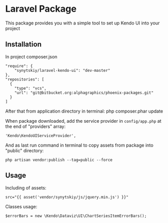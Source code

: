 # Laravel Package

This package provides you with a simple tool to set up Kendo UI into your project

## Installation

In project composer.json

    "require": {
	    "synytskiy/laravel-kendo-ui": "dev-master"
	},
    "repositories": [
	  {
		"type": "vcs",
		"url": "git@bitbucket.org:alphagraphics/phoenix-packages.git"
	  }
	]
    
After that from application directory in terminal:
    php composer.phar update
    
When package downloaded, add the service provider in `config/app.php` at the end of "providers" array:

    'Kendo\KendoUIServiceProvider',
    
And as last run command in terminal to copy assets from package into "public" directory:

    php artisan vendor:publish --tag=public --force

## Usage

Including of assets:

    src="{{ asset('vendor/synytskiy/js/jquery.min.js') }}"
    
Classes usage:

    $errorBars = new \Kendo\Dataviz\UI\ChartSeriesItemErrorBars();
